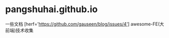 # pangshuhai.github.io

一些文档
[herf='https://github.com/gauseen/blog/issues/4']  awesome-FE(大前端)技术收集
